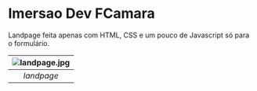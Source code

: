 # Imersao Dev FCamara
Landpage feita apenas com HTML, CSS e um pouco de Javascript só para o formulário.

| ![landpage.jpg](https://i.imgur.com/oZVU1NN.png) | 
|:--:| 
| *landpage* |
